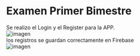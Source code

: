 # Examen Primer Bimestre

Se realizo el Login y el Register para la APP.
<br>
![imagen](https://user-images.githubusercontent.com/55716749/127415222-51683f0b-5c1b-44a0-aac0-09a69883d34c.png)
<br>
los registros se guardan correctamente en Firebase
<br>
![imagen](https://user-images.githubusercontent.com/55716749/127415390-112e4199-5a4c-4787-9bc0-db342f211608.png)
